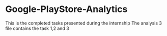 # Google-PlayStore-Analytics
This is the completed tasks presented during the internship
The analysis 3 file contains the task 1,2 and 3

